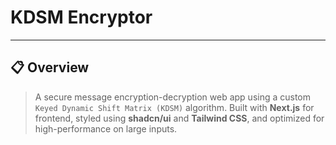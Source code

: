 # KDSM Encryptor

---

## 📋 Overview

> A secure message encryption-decryption web app using a custom `Keyed Dynamic Shift Matrix (KDSM)` algorithm. Built with **Next.js** for frontend, styled using **shadcn/ui** and **Tailwind CSS**, and optimized for high-performance on large inputs.
